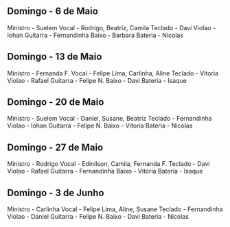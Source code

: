 

Domingo - 6 de Maio
---
Ministro - Suelem
Vocal - Rodrigo, Beatriz, Camila
Teclado - Davi
Violao - Iohan
Guitarra - Fernandinha
Baixo - Barbara
Bateria - Nicolas


Domingo - 13 de Maio
---
Ministro - Fernanda F.
Vocal - Felipe Lima, Carlinha, Aline
Teclado - Vitoria
Violao - Rafael
Guitarra - Felipe N.
Baixo - Davi
Bateria - Isaque


Domingo - 20 de Maio
---
Ministro - Suelem
Vocal - Daniel, Susane, Beatriz
Teclado - Fernandinha
Violao - Iohan
Guitarra - Felipe N.
Baixo - Vitoria
Bateria - Nicolas


Domingo - 27 de Maio
---
Ministro - Rodrigo
Vocal - Edinilson, Camila, Fernanda F.
Teclado - Davi
Violao - Rafael
Guitarra - Fernandinha
Baixo - Vitoria
Bateria - Isaque


Domingo - 3 de Junho
---
Ministro - Carlinha
Vocal - Felipe Lima, Aline, Susane
Teclado - Fernandinha
Violao - Daniel
Guitarra - Felipe N.
Baixo - Davi
Bateria - Nicolas
